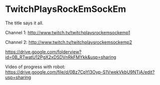 TwitchPlaysRockEmSockEm
=======================

The title says it all.

Channel 1: http://www.twitch.tv/twitchplaysrockemsockemp1

Channel 2: http://www.twitch.tv/twitchplaysrockemsockemp2

https://drive.google.com/folderview?id=0B_RTwatU12PgX2xDSDVnRkFMYkk&usp=sharing

Video of progress with robot: https://drive.google.com/file/d/0Bz7CpYl3Oyp-S1VwekVkbU9NTjA/edit?usp=sharing
